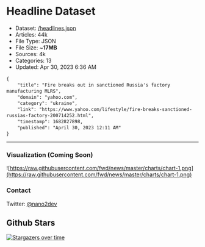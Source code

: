 # Headline Dataset

- Dataset: [/headlines.json](https://raw.githubusercontent.com/fwd/news/master/headlines.json) 
- Articles: 44k
- File Type: JSON
- File Size: ~**17MB**
- Sources: 4k
- Categories: 13
- Updated: Apr 30, 2023 6:36 AM

```
{
    "title": "Fire breaks out in sanctioned Russia's factory manufacturing MLRS",
    "domain": "yahoo.com",
    "category": "ukraine",
    "link": "https://www.yahoo.com/lifestyle/fire-breaks-sanctioned-russias-factory-200714252.html",
    "timestamp": 1682827898,
    "published": "April 30, 2023 12:11 AM"
}
```

---

### Visualization (Coming Soon)

![https://raw.githubusercontent.com/fwd/news/master/charts/chart-1.png](https://raw.githubusercontent.com/fwd/news/master/charts/chart-1.png)

### Contact 

Twitter: [@nano2dev](https://twitter.com/nano2dev)

## Github Stars

[![Stargazers over time](https://starchart.cc/fwd/news.svg)](https://starchart.cc/fwd/news)
